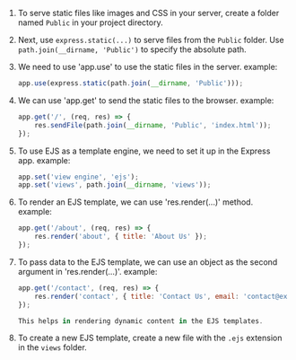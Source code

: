 1. To serve static files like images and CSS in your server, create a folder named `Public` in your project directory.

2. Next, use `express.static(...)` to serve files from the `Public` folder. Use `path.join(__dirname, 'Public')` to specify the absolute path.

3. We need to use 'app.use' to use the static files in the server.
   example: 
   ```javascript
   app.use(express.static(path.join(__dirname, 'Public')));
   ```
4. We can use 'app.get' to send the static files to the browser.
   example:
   ```javascript
   app.get('/', (req, res) => {
       res.sendFile(path.join(__dirname, 'Public', 'index.html'));
   });
   ```
5. To use EJS as a template engine, we need to set it up in the Express app.
   example:
   ```javascript
   app.set('view engine', 'ejs');
   app.set('views', path.join(__dirname, 'views'));
   ```
6. To render an EJS template, we can use 'res.render(...)' method.
   example:
   ```javascript
   app.get('/about', (req, res) => {
       res.render('about', { title: 'About Us' });
   });
   ```
7. To pass data to the EJS template, we can use an object as the second argument in 'res.render(...)'.
   example:
   ```javascript
   app.get('/contact', (req, res) => {
       res.render('contact', { title: 'Contact Us', email: 'contact@example.com' });
   });

   This helps in rendering dynamic content in the EJS templates.
   ```
8. To create a new EJS template, create a new file with the `.ejs` extension in the `views` folder.
   
